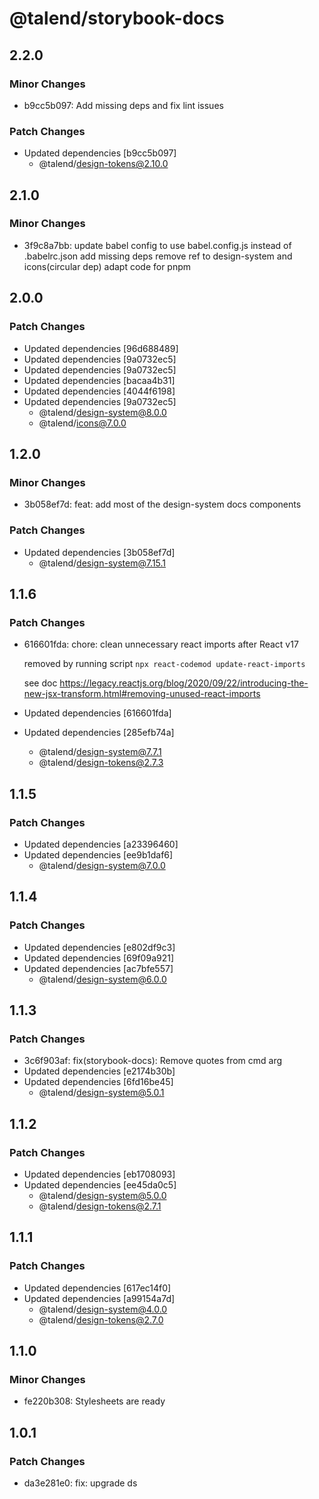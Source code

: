 # @talend/storybook-docs

## 2.2.0

### Minor Changes

- b9cc5b097: Add missing deps and fix lint issues

### Patch Changes

- Updated dependencies [b9cc5b097]
  - @talend/design-tokens@2.10.0

## 2.1.0

### Minor Changes

- 3f9c8a7bb: update babel config to use babel.config.js instead of .babelrc.json
  add missing deps
  remove ref to design-system and icons(circular dep)
  adapt code for pnpm

## 2.0.0

### Patch Changes

- Updated dependencies [96d688489]
- Updated dependencies [9a0732ec5]
- Updated dependencies [9a0732ec5]
- Updated dependencies [bacaa4b31]
- Updated dependencies [4044f6198]
- Updated dependencies [9a0732ec5]
  - @talend/design-system@8.0.0
  - @talend/icons@7.0.0

## 1.2.0

### Minor Changes

- 3b058ef7d: feat: add most of the design-system docs components

### Patch Changes

- Updated dependencies [3b058ef7d]
  - @talend/design-system@7.15.1

## 1.1.6

### Patch Changes

- 616601fda: chore: clean unnecessary react imports after React v17

  removed by running script `npx react-codemod update-react-imports`

  see doc https://legacy.reactjs.org/blog/2020/09/22/introducing-the-new-jsx-transform.html#removing-unused-react-imports

- Updated dependencies [616601fda]
- Updated dependencies [285efb74a]
  - @talend/design-system@7.7.1
  - @talend/design-tokens@2.7.3

## 1.1.5

### Patch Changes

- Updated dependencies [a23396460]
- Updated dependencies [ee9b1daf6]
  - @talend/design-system@7.0.0

## 1.1.4

### Patch Changes

- Updated dependencies [e802df9c3]
- Updated dependencies [69f09a921]
- Updated dependencies [ac7bfe557]
  - @talend/design-system@6.0.0

## 1.1.3

### Patch Changes

- 3c6f903af: fix(storybook-docs): Remove quotes from cmd arg
- Updated dependencies [e2174b30b]
- Updated dependencies [6fd16be45]
  - @talend/design-system@5.0.1

## 1.1.2

### Patch Changes

- Updated dependencies [eb1708093]
- Updated dependencies [ee45da0c5]
  - @talend/design-system@5.0.0
  - @talend/design-tokens@2.7.1

## 1.1.1

### Patch Changes

- Updated dependencies [617ec14f0]
- Updated dependencies [a99154a7d]
  - @talend/design-system@4.0.0
  - @talend/design-tokens@2.7.0

## 1.1.0

### Minor Changes

- fe220b308: Stylesheets are ready

## 1.0.1

### Patch Changes

- da3e281e0: fix: upgrade ds
